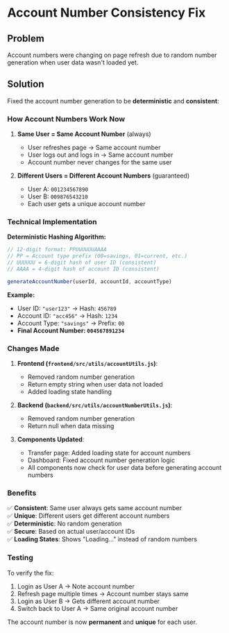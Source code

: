# Account Number Consistency Fix

## Problem
Account numbers were changing on page refresh due to random number generation when user data wasn't loaded yet.

## Solution
Fixed the account number generation to be **deterministic** and **consistent**:

### How Account Numbers Work Now

1. **Same User = Same Account Number** (always)
   - User refreshes page → Same account number
   - User logs out and logs in → Same account number
   - Account number never changes for the same user

2. **Different Users = Different Account Numbers** (guaranteed)
   - User A: `001234567890`
   - User B: `009876543210` 
   - Each user gets a unique account number

### Technical Implementation

**Deterministic Hashing Algorithm:**
```javascript
// 12-digit format: PPUUUUUUAAAA
// PP = Account type prefix (00=savings, 01=current, etc.)
// UUUUUU = 6-digit hash of user ID (consistent)
// AAAA = 4-digit hash of account ID (consistent)

generateAccountNumber(userId, accountId, accountType)
```

**Example:**
- User ID: `"user123"` → Hash: `456789`
- Account ID: `"acc456"` → Hash: `1234`
- Account Type: `"savings"` → Prefix: `00`
- **Final Account Number: `004567891234`**

### Changes Made

1. **Frontend (`frontend/src/utils/accountUtils.js`)**:
   - Removed random number generation
   - Return empty string when user data not loaded
   - Added loading state handling

2. **Backend (`backend/src/utils/accountNumberUtils.js`)**:
   - Removed random number generation
   - Return null when data missing

3. **Components Updated**:
   - Transfer page: Added loading state for account numbers
   - Dashboard: Fixed account number generation logic
   - All components now check for user data before generating account numbers

### Benefits

✅ **Consistent**: Same user always gets same account number  
✅ **Unique**: Different users get different account numbers  
✅ **Deterministic**: No random generation  
✅ **Secure**: Based on actual user/account IDs  
✅ **Loading States**: Shows "Loading..." instead of random numbers  

### Testing

To verify the fix:
1. Login as User A → Note account number
2. Refresh page multiple times → Account number stays same
3. Login as User B → Gets different account number
4. Switch back to User A → Same original account number

The account number is now **permanent** and **unique** for each user.